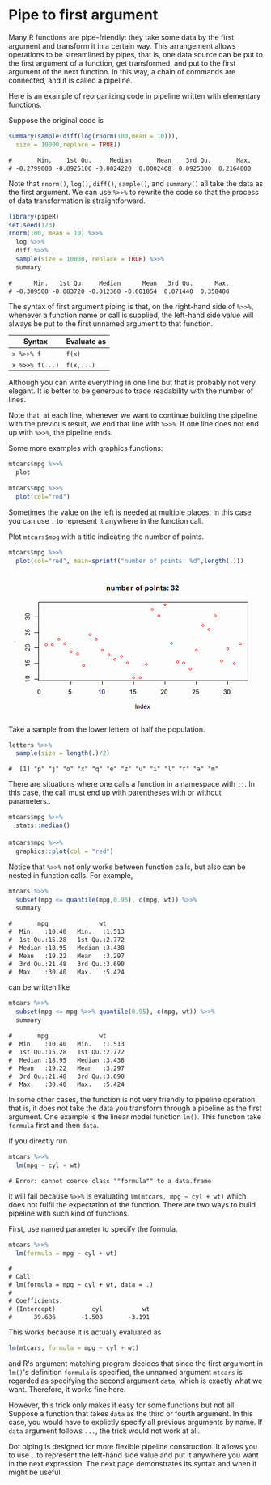 

# Pipe to first argument

Many R functions are pipe-friendly: they take some data by the first argument and transform it in a certain way. This arrangement allows operations to be streamlined by pipes, that is, one data source can be put to the first argument of a function, get transformed, and put to the first argument of the next function. In this way, a chain of commands are connected, and it is called a pipeline.

Here is an example of reorganizing code in pipeline written with elementary functions.

Suppose the original code is


```r
summary(sample(diff(log(rnorm(100,mean = 10))),
  size = 10000,replace = TRUE))
```

```
#       Min.    1st Qu.     Median       Mean    3rd Qu.       Max. 
# -0.2799000 -0.0925100 -0.0024220  0.0002468  0.0925300  0.2164000
```

Note that `rnorm()`, `log()`, `diff()`, `sample()`, and `summary()` all take the data as the first argument. We can use `%>>%` to rewrite the code so that the process of data transformation is straightforward.


```r
library(pipeR)
set.seed(123)
rnorm(100, mean = 10) %>>%
  log %>>%
  diff %>>%
  sample(size = 10000, replace = TRUE) %>>%
  summary
```

```
#      Min.   1st Qu.    Median      Mean   3rd Qu.      Max. 
# -0.309500 -0.083720 -0.012360 -0.001854  0.071440  0.358400
```

The syntax of first argument piping is that, on the right-hand side of `%>>%`, whenever a function name or call is supplied, the left-hand side value will always be put to the first unnamed argument to that function.

| Syntax | Evaluate as |
|--------|-------------|
|`x %>>% f`| `f(x)` |
|`x %>>% f(...)`| `f(x,...)` |

Although you can write everything in one line but that is probably not very elegant. It is better to be generous to trade readability with the number of lines. 

Note that, at each line, whenever we want to continue building the pipeline with the previous result, we end that line with `%>>%`. If one line does not end up with `%>>%`, the pipeline ends.

Some more examples with graphics functions:

```r
mtcars$mpg %>>%
  plot
```

```r
mtcars$mpg %>>%
  plot(col="red")
```

Sometimes the value on the left is needed at multiple places. In this case you can use `.` to represent it anywhere in the function call.

Plot `mtcars$mpg` with a title indicating the number of points.


```r
mtcars$mpg %>>%
  plot(col="red", main=sprintf("number of points: %d",length(.)))
```

<img src="figure/mtcars-with-title.png" title="plot of chunk mtcars-with-title" alt="plot of chunk mtcars-with-title" style="display: block; margin: auto;" />

Take a sample from the lower letters of half the population.


```r
letters %>>%
  sample(size = length(.)/2)
```

```
#  [1] "p" "j" "o" "x" "q" "e" "z" "u" "i" "l" "f" "a" "m"
```

There are situations where one calls a function in a namespace with `::`. In this case, the call must end up with parentheses with or without parameters..

```r
mtcars$mpg %>>%
  stats::median()
  
mtcars$mpg %>>%
  graphics::plot(col = "red")
```

Notice that `%>>%` not only works between function calls, but also can be nested in function calls. For example,


```r
mtcars %>>%
  subset(mpg <= quantile(mpg,0.95), c(mpg, wt)) %>>%
  summary
```

```
#       mpg              wt       
#  Min.   :10.40   Min.   :1.513  
#  1st Qu.:15.28   1st Qu.:2.772  
#  Median :18.95   Median :3.438  
#  Mean   :19.22   Mean   :3.297  
#  3rd Qu.:21.48   3rd Qu.:3.690  
#  Max.   :30.40   Max.   :5.424
```

can be written like 


```r
mtcars %>>%
  subset(mpg <= mpg %>>% quantile(0.95), c(mpg, wt)) %>>%
  summary
```

```
#       mpg              wt       
#  Min.   :10.40   Min.   :1.513  
#  1st Qu.:15.28   1st Qu.:2.772  
#  Median :18.95   Median :3.438  
#  Mean   :19.22   Mean   :3.297  
#  3rd Qu.:21.48   3rd Qu.:3.690  
#  Max.   :30.40   Max.   :5.424
```

In some other cases, the function is not very friendly to pipeline operation, that is, it does not take the data you transform through a pipeline as the first argument. One example is the linear model function `lm()`. This function take `formula` first and then `data`.

If you directly run


```r
mtcars %>>%
  lm(mpg ~ cyl + wt)
```

```
# Error: cannot coerce class ""formula"" to a data.frame
```

it will fail because `%>>%` is evaluating `lm(mtcars, mpg ~ cyl + wt)` which does not fulfil the expectation of the function. There are two ways to build pipeline with such kind of functions.

First, use named parameter to specify the formula.


```r
mtcars %>>%
  lm(formula = mpg ~ cyl + wt)
```

```
# 
# Call:
# lm(formula = mpg ~ cyl + wt, data = .)
# 
# Coefficients:
# (Intercept)          cyl           wt  
#      39.686       -1.508       -3.191
```

This works because it is actually evaluated as 

```r
lm(mtcars, formula = mpg ~ cyl + wt)
```

and R's argument matching program decides that since the first argument in `lm()`'s definition `formula` is specified, the unnamed argument `mtcars` is regarded as specifying the second argument `data`, which is exactly what we want. Therefore, it works fine here.

However, this trick only makes it easy for some functions but not all. Suppose a function that takes `data` as the third or fourth argument. In this case, you would have to explictly specify all previous arguments by name. If `data` argument follows `...`, the trick would not work at all.

Dot piping is designed for more flexible pipeline construction. It allows you to use `.` to represent the left-hand side value and put it anywhere you want in the next expression. The next page demonstrates its syntax and when it might be useful.
